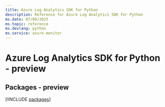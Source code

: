 ```yaml
---
title: Azure Log Analytics SDK for Python
description: Reference for Azure Log Analytics SDK for Python
ms.date: 07/09/2025
ms.topic: reference
ms.devlang: python
ms.service: azure-monitor
---
```

# Azure Log Analytics SDK for Python - preview
## Packages - preview
[!INCLUDE [packages](log-analytics-index.md)]